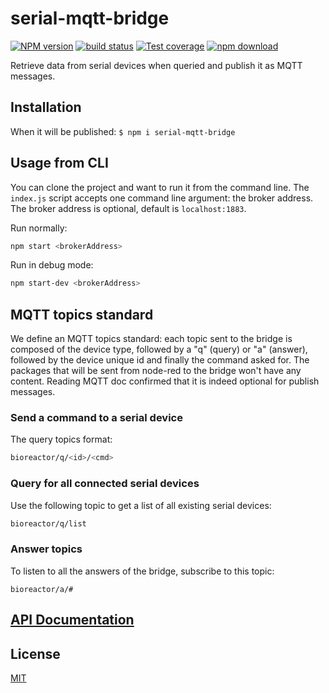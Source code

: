 # serial-mqtt-bridge

[![NPM version][npm-image]][npm-url]
[![build status][ci-image]][ci-url]
[![Test coverage][codecov-image]][codecov-url]
[![npm download][download-image]][download-url]

Retrieve data from serial devices when queried and publish it as MQTT messages.

## Installation

When it will be published:
`$ npm i serial-mqtt-bridge`

## Usage from CLI

You can clone the project and want to run it from the command line. The `index.js` script accepts one command line argument: the broker address. The broker address is optional, default is `localhost:1883`.

Run normally:
```bash
npm start <brokerAddress>
```

Run in debug mode:
```bash
npm start-dev <brokerAddress>
```

## MQTT topics standard

We define an MQTT topics standard: each topic sent to the bridge is composed of the device type, followed by a "q" (query) or "a" (answer), followed by the device unique id and finally the command asked for. The packages that will be sent from node-red to the bridge won't have any content. Reading MQTT doc confirmed that it is indeed optional for publish messages.

### Send a command to a serial device

The query topics format:
```bash
bioreactor/q/<id>/<cmd>
```

### Query for all connected serial devices

Use the following topic to get a list of all existing serial devices:
```bash
bioreactor/q/list
```

### Answer topics

To listen to all the answers of the bridge, subscribe to this topic:
```
bioreactor/a/#
```

## [API Documentation](https://hackuarium.github.io/serial-mqtt-bridge/)

## License

[MIT](./LICENSE)

[npm-image]: https://img.shields.io/npm/v/serial-mqtt-bridge.svg
[npm-url]: https://www.npmjs.com/package/serial-mqtt-bridge
[ci-image]: https://github.com/cheminfo/serial-mqtt-bridge/workflows/Node.js%20CI/badge.svg?branch=master
[ci-url]: https://github.com/cheminfo/serial-mqtt-bridge/actions?query=workflow%3A%22Node.js+CI%22
[codecov-image]: https://img.shields.io/codecov/c/github/cheminfo/serial-mqtt-bridge.svg
[codecov-url]: https://codecov.io/gh/cheminfo/serial-mqtt-bridge
[download-image]: https://img.shields.io/npm/dm/serial-mqtt-bridge.svg
[download-url]: https://www.npmjs.com/package/serial-mqtt-bridge
